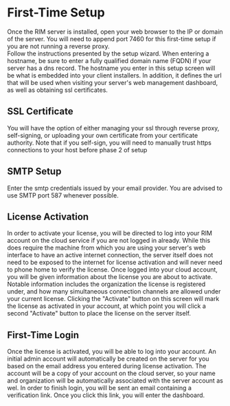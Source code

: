 # First-Time Setup
Once the RIM server is installed, open your web browser to the IP or domain of the server. You will need to append port 7460 for this first-time setup if you are not running a reverse proxy.  
Follow the instructions presented by the setup wizard. When entering a hostname, be sure to enter a fully qualified domain name (FQDN) if your server has a dns record. The hostname you enter in this setup screen will be what is embedded into your client installers. In addition, it defines the url that will be used when visiting your server's web management dashboard, as well as obtaining ssl certificates.
## SSL Certificate
You will have the option of either managing your ssl through reverse proxy, self-signing, or uploading your own certificate from your certificate authority. Note that if you self-sign, you will need to manually trust https connections to your host before phase 2 of setup
## SMTP Setup
Enter the smtp credentials issued by your email provider. You are advised to use SMTP port 587 whenever possible.
## License Activation
In order to activate your license, you will be directed to log into your RIM account on the cloud service if you are not logged in already. While this does require the machine from which you are using your server's web interface to have an active internet connection, the server itself does not need to be exposed to the internet for license activation and will never need to phone home to verify the license. Once logged into your cloud account, you will be given information about the license you are about to activate. Notable information includes the organization the license is registered under, and how many simultaneous connection channels are allowed under your current license. Clicking the "Activate" button on this screen will mark the license as activated in your account, at which point you will click a second "Activate" button to place the license on the server itself.
## First-Time Login
Once the license is activated, you will be able to log into your account. An initial admin account will automatically be created on the server for you based on the email address you entered during license activation. The account will be a copy of your account on the cloud server, so your name and organization will be automatically associated with the server account as wel. In order to finish login, you will be sent an email containing a verification link. Once you click this link, you will enter the dashboard.